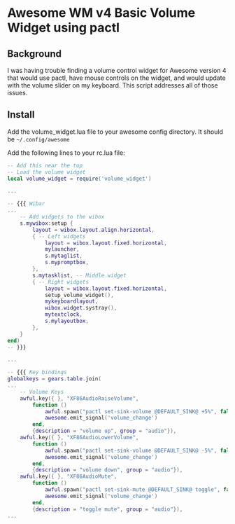 # Awesome WM v4 Basic Volume Widget using pactl

## Background
I was having trouble finding a volume control widget for Awesome version 4 that would use pactl, have mouse controls on the widget, and would update with the volume slider on my keyboard. This script addresses all of those issues. 

## Install
Add the volume_widget.lua file to your awesome config directory. It should be `~/.config/awesome`

Add the following lines to your rc.lua file:
```lua
-- Add this near the top
-- Load the volume widget
local volume_widget = require('volume_widget')

...

-- {{{ Wibar
...
    -- Add widgets to the wibox
    s.mywibox:setup {
        layout = wibox.layout.align.horizontal,
        { -- Left widgets
            layout = wibox.layout.fixed.horizontal,
            mylauncher,
            s.mytaglist,
            s.mypromptbox,
        },
        s.mytasklist, -- Middle widget
        { -- Right widgets
            layout = wibox.layout.fixed.horizontal,
            setup_volume_widget(),
            mykeyboardlayout,
            wibox.widget.systray(),
            mytextclock,
            s.mylayoutbox,
        },
    }
end)
-- }}}

...

-- {{{ Key bindings
globalkeys = gears.table.join(
...
    -- Volume Keys
    awful.key({ }, "XF86AudioRaiseVolume",
        function ()
            awful.spawn("pactl set-sink-volume @DEFAULT_SINK@ +5%", false)
            awesome.emit_signal('volume_change')
        end,
        {description = "volume up", group = "audio"}),
    awful.key({ }, "XF86AudioLowerVolume",
        function ()
            awful.spawn("pactl set-sink-volume @DEFAULT_SINK@ -5%", false)
            awesome.emit_signal('volume_change')
        end,
        {description = "volume down", group = "audio"}),
    awful.key({ }, "XF86AudioMute",
        function ()
            awful.spawn("pactl set-sink-mute @DEFAULT_SINK@ toggle", false)
            awesome.emit_signal('volume_change')
        end,
        {description = "toggle mute", group = "audio"}),
...
```

